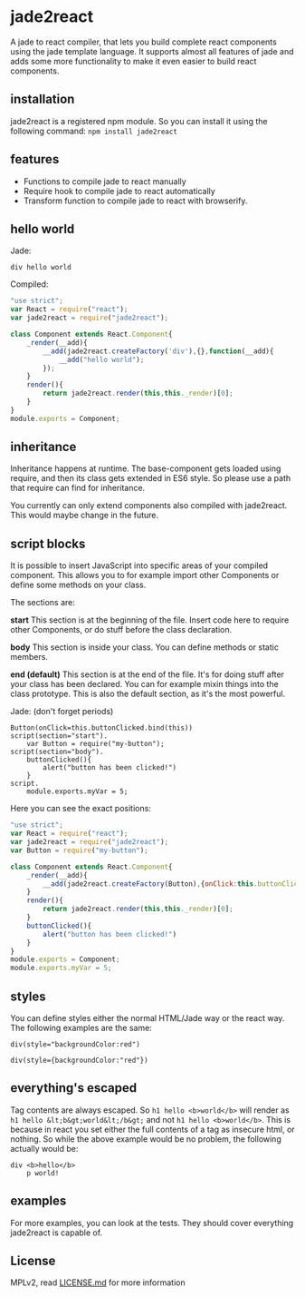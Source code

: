 jade2react
==========

A jade to react compiler, that lets you build complete react components using the
jade template language. It supports almost all features of jade and adds some
more functionality to make it even easier to build react components.


installation
------------
jade2react is a registered npm module. So you can install it using the
following command:
`npm install jade2react`

features
--------
- Functions to compile jade to react manually
- Require hook to compile jade to react automatically
- Transform function to compile jade to react with browserify.

hello world
-----------
Jade:

```jade
div hello world
```

Compiled:
```js
"use strict";
var React = require("react");
var jade2react = require("jade2react");

class Component extends React.Component{
	_render(__add){
		__add(jade2react.createFactory('div'),{},function(__add){
			__add("hello world");
		});
	}
	render(){
		return jade2react.render(this,this._render)[0];
	}
}
module.exports = Component;
```

inheritance
-----------
Inheritance happens at runtime. The base-component gets loaded using require,
and then its class gets extended in ES6 style. So please use a path that require
can find for inheritance.

You currently can only extend components also compiled with jade2react. This
would maybe change in the future.

script blocks
-------------
It is possible to insert JavaScript into specific areas of your compiled component.
This allows you to for example import other Components or define some methods on
your class.

The sections are:

**start**
This section is at the beginning of the file. Insert code here to require other
Components, or do stuff before the class declaration.

**body**
This section is inside your class. You can define methods or static members.

**end (default)**
This section is at the end of the file. It's for doing stuff after your class has
been declared. You can for example mixin things into the class prototype. This is
also the default section, as it's the most powerful.

Jade: (don't forget periods)
```jade
Button(onClick=this.buttonClicked.bind(this))
script(section="start").
	var Button = require("my-button");
script(section="body").
	buttonClicked(){
		alert("button has been clicked!")
	}
script.
	module.exports.myVar = 5;
```
Here you can see the exact positions:
```js
"use strict";
var React = require("react");
var jade2react = require("jade2react");
var Button = require("my-button");

class Component extends React.Component{
	_render(__add){
		__add(jade2react.createFactory(Button),{onClick:this.buttonClicked.bind(this)});
	}
	render(){
		return jade2react.render(this,this._render)[0];
	}
	buttonClicked(){
		alert("button has been clicked!")
	}
}
module.exports = Component;
module.exports.myVar = 5;
```

styles
------
You can define styles either the normal HTML/Jade way or the react way. The following
examples are the same:

```jade
div(style="backgroundColor:red")
```
```jade
div(style={backgroundColor:"red"})
```

everything's escaped
--------------------
Tag contents are always escaped. So `h1 hello <b>world</b>` will render as
`h1 hello &lt;b&gt;world&lt;/b&gt;` and not `h1 hello <b>world</b>`. This is
because in react you set either the full contents of a tag as insecure html,
or nothing. So while the above example would be no problem, the following
actually would be:

```jade
div <b>hello</b>
    p world!
```

examples
--------
For more examples, you can look at the tests. They should cover everything
jade2react is capable of.

License
-------

MPLv2, read [LICENSE.md](./LICENSE.md) for more information

